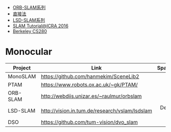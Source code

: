 * [ORB-SLAM系列](http://www.cnblogs.com/luyb/p/5215168.html)
* [直接法](http://www.cnblogs.com/gaoxiang12/p/5689927.html)
* [LSD-SLAM系列](http://blog.techbridge.cc/2017/03/18/lsd-slam-1/)
* [SLAM Tutorial@ICRA 2016](http://www.dis.uniroma1.it/~labrococo/tutorial_icra_2016/)
* [Berkeley CS280](https://inst.eecs.berkeley.edu/~cs280/sp15/)

# Monocular

|Project |Link                                            |      Sparse/Dense     |
|--------|------------------------------------------------|:---------------------:|
|MonoSLAM| https://github.com/hanmekim/SceneLib2          |     ?                 |
|PTAM    | https://www.robots.ox.ac.uk/~gk/PTAM/          |   Sparse              |
|ORB-SLAM| http://webdiis.unizar.es/~raulmur/orbslam      |   Sparse              |
|LSD-SLAM| http://vision.in.tum.de/research/vslam/lsdslam	|   Denser then sparse  |
|DSO     | https://github.com/tum-vision/dvo_slam	        |   Sparse              |
